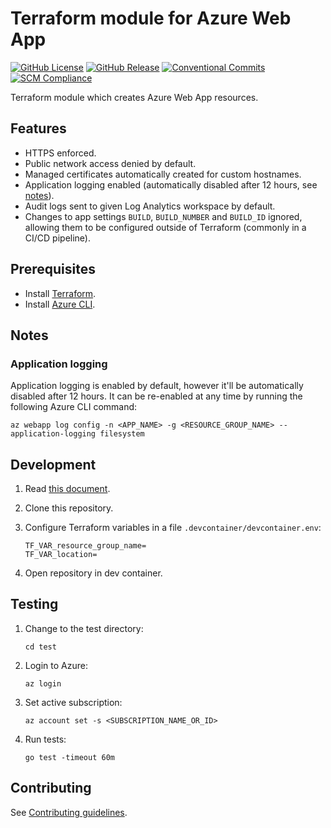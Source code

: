 # Terraform module for Azure Web App

[![GitHub License](https://img.shields.io/github/license/equinor/terraform-azurerm-web-app)](https://github.com/equinor/terraform-azurerm-web-app/blob/main/LICENSE)
[![GitHub Release](https://img.shields.io/github/v/release/equinor/terraform-azurerm-web-app)](https://github.com/equinor/terraform-azurerm-web-app/releases/latest)
[![Conventional Commits](https://img.shields.io/badge/Conventional%20Commits-1.0.0-%23FE5196?logo=conventionalcommits&logoColor=white)](https://conventionalcommits.org)
[![SCM Compliance](https://scm-compliance-api.radix.equinor.com/repos/equinor/terraform-azurerm-web-app/badge)](https://developer.equinor.com/governance/scm-policy/)

Terraform module which creates Azure Web App resources.

## Features

- HTTPS enforced.
- Public network access denied by default.
- Managed certificates automatically created for custom hostnames.
- Application logging enabled (automatically disabled after 12 hours, see [notes](#application-logging)).
- Audit logs sent to given Log Analytics workspace by default.
- Changes to app settings `BUILD`, `BUILD_NUMBER` and `BUILD_ID` ignored, allowing them to be configured outside of Terraform (commonly in a CI/CD pipeline).

## Prerequisites

- Install [Terraform](https://developer.hashicorp.com/terraform/install).
- Install [Azure CLI](https://learn.microsoft.com/en-us/cli/azure/install-azure-cli).

## Notes

### Application logging

Application logging is enabled by default, however it'll be automatically disabled after 12 hours. It can be re-enabled at any time by running the following Azure CLI command:

```console
az webapp log config -n <APP_NAME> -g <RESOURCE_GROUP_NAME> --application-logging filesystem
```

## Development

1. Read [this document](https://code.visualstudio.com/docs/devcontainers/containers).

1. Clone this repository.

1. Configure Terraform variables in a file `.devcontainer/devcontainer.env`:

    ```env
    TF_VAR_resource_group_name=
    TF_VAR_location=
    ```

1. Open repository in dev container.

## Testing

1. Change to the test directory:

    ```console
    cd test
    ```

1. Login to Azure:

    ```console
    az login
    ```

1. Set active subscription:

    ```console
    az account set -s <SUBSCRIPTION_NAME_OR_ID>
    ```

1. Run tests:

    ```console
    go test -timeout 60m
    ```

## Contributing

See [Contributing guidelines](https://github.com/equinor/terraform-baseline/blob/main/CONTRIBUTING.md).
